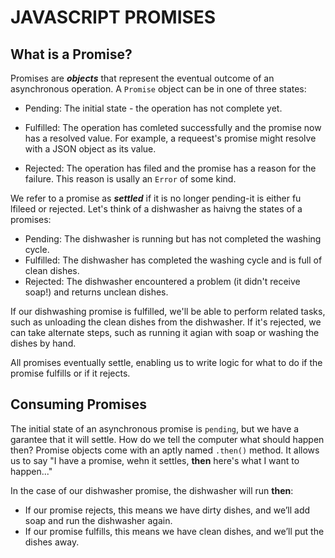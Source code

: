 # JAVASCRIPT PROMISES

## What is a Promise?

Promises are ***objects*** that represent the eventual outcome of an asynchronous operation. A `Promise` object can be in one of three states:

* Pending: The initial state - the operation has not complete yet.

* Fulfilled: The operation has comleted successfully and the promise now has a resolved value. For example, a requeest's promise might resolve with a JSON object as its value.

* Rejected: The operation has filed and the promise has a reason for the failure. This reason is usally an `Error` of some kind.

We refer to a promise as ***settled*** if it is no longer pending-it is either fu lfileed or rejected. Let's think of a dishwasher as haivng the states of a promises:

* Pending: The dishwasher is running but has not completed the washing cycle.
* Fulfilled: The dishwasher has completed the washing cycle and is full of clean dishes.
* Rejected: The dishwasher encountered a problem (it didn't receive soap!) and returns unclean dishes.

If our dishwashing promise is fulfilled, we'll be able to perform related tasks, such as unloading the clean dishes from the dishwasher. If it's rejected, we can take alternate steps, such as running it agian with soap or washing the dishes by hand.

All promises eventually settle, enabling us to write logic for what to do if the promise fulfills or if it rejects.

## Consuming Promises

The initial state of an asynchronous promise is `pending`, but we have a garantee that it will settle. How do we tell the computer what should happen then? Promise objects come with an aptly named `.then()` method. It allows us to say "I have a promise, wehn it settles, **then** here's what I want to happen..."

In the case of our dishwasher promise, the dishwasher will run **then**:
* If our promise rejects, this means we have dirty dishes, and we’ll add soap and run the dishwasher again.
* If our promise fulfills, this means we have clean dishes, and we’ll put the dishes away.
